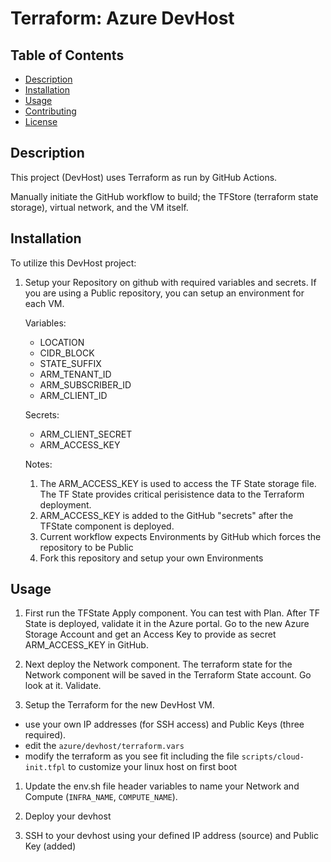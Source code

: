 # Terraform: Azure DevHost

## Table of Contents
- [Description](#description)
- [Installation](#installation)
- [Usage](#usage)
- [Contributing](#contributing)
- [License](#license)

## Description
This project (DevHost) uses Terraform as run by GitHub Actions.

Manually initiate the GitHub workflow to build; the TFStore (terraform state storage), virtual network, and the VM itself. 

## Installation

To utilize this DevHost project:

1. Setup your Repository on github with required variables and secrets. If you are using a Public repository, you can setup an environment for each VM.

    Variables:
    - LOCATION
    - CIDR_BLOCK
    - STATE_SUFFIX
    - ARM_TENANT_ID
    - ARM_SUBSCRIBER_ID
    - ARM_CLIENT_ID

    Secrets:
    - ARM_CLIENT_SECRET
    - ARM_ACCESS_KEY

    Notes:
    
    1. The ARM_ACCESS_KEY is used to access the TF State storage file. The TF State provides critical perisistence data to the Terraform deployment.
    1.  ARM_ACCESS_KEY is added to the GitHub "secrets" after the TFState component is deployed.
    1. Current workflow expects Environments by GitHub which forces the repository to be Public
    1. Fork this repository and setup your own Environments

## Usage

1. First run the TFState Apply component. You can test with Plan. After TF State is deployed, validate it in the Azure portal. Go to the new Azure Storage Account and get an Access Key to provide as secret ARM_ACCESS_KEY in GitHub.

1. Next deploy the Network component. The terraform state for the Network component will be saved in the Terraform State account. Go look at it. Validate.

1. Setup the Terraform for the new DevHost VM. 
- use your own IP addresses (for SSH access) and Public Keys (three required).
- edit the `azure/devhost/terraform.vars`
- modify the terraform as you see fit including the file `scripts/cloud-init.tfpl` to customize your linux host on first boot

1. Update the env.sh file header variables to name your Network and Compute (`INFRA_NAME`, `COMPUTE_NAME`).

1. Deploy your devhost

1. SSH to your devhost using your defined IP address (source) and Public Key (added)

